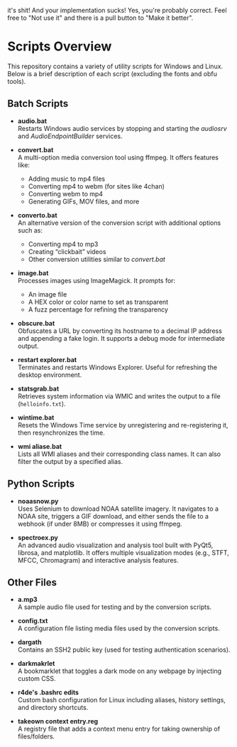 it's shit! And your implementation sucks!
Yes, you're probably correct. Feel free to "Not use it" and there is a pull button to "Make it better".
# Scripts Overview

This repository contains a variety of utility scripts for Windows and Linux. Below is a brief description of each script (excluding the fonts and obfu tools).

## Batch Scripts

- **audio.bat**  
  Restarts Windows audio services by stopping and starting the *audiosrv* and *AudioEndpointBuilder* services.

- **convert.bat**  
  A multi-option media conversion tool using ffmpeg. It offers features like:
  - Adding music to mp4 files
  - Converting mp4 to webm (for sites like 4chan)
  - Converting webm to mp4
  - Generating GIFs, MOV files, and more

- **converto.bat**  
  An alternative version of the conversion script with additional options such as:
  - Converting mp4 to mp3
  - Creating “clickbait” videos
  - Other conversion utilities similar to *convert.bat*

- **image.bat**  
  Processes images using ImageMagick. It prompts for:
  - An image file
  - A HEX color or color name to set as transparent
  - A fuzz percentage for refining the transparency

- **obscure.bat**  
  Obfuscates a URL by converting its hostname to a decimal IP address and appending a fake login. It supports a debug mode for intermediate output.

- **restart explorer.bat**  
  Terminates and restarts Windows Explorer. Useful for refreshing the desktop environment.

- **statsgrab.bat**  
  Retrieves system information via WMIC and writes the output to a file (`helloinfo.txt`).

- **wintime.bat**  
  Resets the Windows Time service by unregistering and re-registering it, then resynchronizes the time.

- **wmi aliase.bat**  
  Lists all WMI aliases and their corresponding class names. It can also filter the output by a specified alias.

## Python Scripts

- **noaasnow.py**  
  Uses Selenium to download NOAA satellite imagery. It navigates to a NOAA site, triggers a GIF download, and either sends the file to a webhook (if under 8MB) or compresses it using ffmpeg.

- **spectroex.py**  
  An advanced audio visualization and analysis tool built with PyQt5, librosa, and matplotlib. It offers multiple visualization modes (e.g., STFT, MFCC, Chromagram) and interactive analysis features.

## Other Files

- **a.mp3**  
  A sample audio file used for testing and by the conversion scripts.

- **config.txt**  
  A configuration file listing media files used by the conversion scripts.

- **dargath**  
  Contains an SSH2 public key (used for testing authentication scenarios).

- **darkmakrlet**  
  A bookmarklet that toggles a dark mode on any webpage by injecting custom CSS.

- **r4de's .bashrc edits**  
  Custom bash configuration for Linux including aliases, history settings, and directory shortcuts.

- **takeown context entry.reg**  
  A registry file that adds a context menu entry for taking ownership of files/folders.
